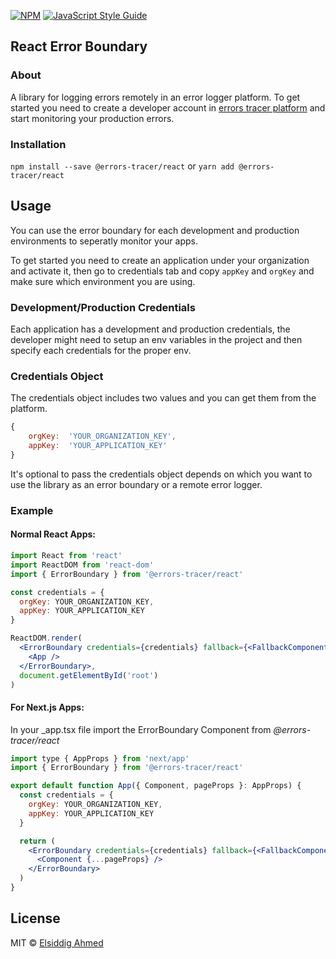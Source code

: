 [![NPM](https://img.shields.io/npm/v/@errors-tracer/react.svg)](https://www.npmjs.com/package/@errors-tracer/react) [![JavaScript Style Guide](https://img.shields.io/badge/code_style-standard-brightgreen.svg)](https://standardjs.com)

## React Error Boundary

### About

A library for logging errors remotely in an error logger platform. To get started you need to create a developer account in [errors tracer platform](https://errorstracer.com/) and start monitoring your production errors.

### Installation

`npm install --save @errors-tracer/react`
or
`yarn add @errors-tracer/react`

## Usage

You can use the error boundary for each development and production environments to seperatly monitor your apps.

To get started you need to create an application under your organization and activate it, then go to credentials tab and copy `appKey` and `orgKey` and make sure which environment you are using.

### Development/Production Credentials

Each application has a development and production credentials, the developer might need to setup an env variables in the project and then specify each credentials for the proper env.

### Credentials Object

The credentials object includes two values and you can get them from the platform.

```jsx
{
	orgKey:  'YOUR_ORGANIZATION_KEY',
	appKey:  'YOUR_APPLICATION_KEY'
}
```

It's optional to pass the credentials object depends on which you want to use the library as an error boundary or a remote error logger.

### Example

#### Normal React Apps:

```jsx
import React from 'react'
import ReactDOM from 'react-dom'
import { ErrorBoundary } from '@errors-tracer/react'

const credentials = {
  orgKey: YOUR_ORGANIZATION_KEY,
  appKey: YOUR_APPLICATION_KEY
}

ReactDOM.render(
  <ErrorBoundary credentials={credentials} fallback={<FallbackComponent />}>
    <App />
  </ErrorBoundary>,
  document.getElementById('root')
)
```

#### For Next.js Apps:

In your \_app.tsx file import the ErrorBoundary Component from _@errors-tracer/react_

```jsx
import type { AppProps } from 'next/app'
import { ErrorBoundary } from '@errors-tracer/react'

export default function App({ Component, pageProps }: AppProps) {
  const credentials = {
    orgKey: YOUR_ORGANIZATION_KEY,
    appKey: YOUR_APPLICATION_KEY
  }

  return (
    <ErrorBoundary credentials={credentials} fallback={<FallbackComponent />}>
      <Component {...pageProps} />
    </ErrorBoundary>
  )
}
```

## License

MIT © [Elsiddig Ahmed](https://github.com/alsiddigahmed)
